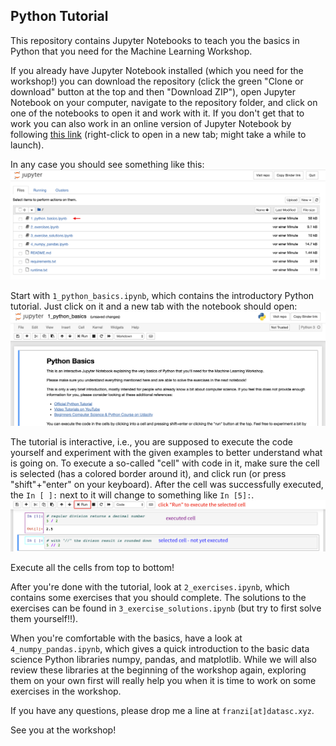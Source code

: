 ## Python Tutorial

This repository contains Jupyter Notebooks to teach you the basics in Python that you need for the Machine Learning Workshop.

If you already have Jupyter Notebook installed (which you need for the workshop!) you can download the repository (click the green "Clone or download" button at the top and then "Download ZIP"), open Jupyter Notebook on your computer, navigate to the repository folder, and click on one of the notebooks to open it and work with it. If you don't get that to work you can also work in an online version of Jupyter Notebook by following [this link](https://mybinder.org/v2/gh/cod3licious/python_tutorial/master) (right-click to open in a new tab; might take a while to launch).

In any case you should see something like this:
<img src="doc/screenshot1.png" alt="screenshot_notebook1" width="720"/>

Start with `1_python_basics.ipynb`, which contains the introductory Python tutorial. Just click on it and a new tab with the notebook should open:
<img src="doc/screenshot2.png" alt="screenshot_notebook2" width="720"/>

The tutorial is interactive, i.e., you are supposed to execute the code yourself and experiment with the given examples to better understand what is going on. To execute a so-called "cell" with code in it, make sure the cell is selected (has a colored border around it), and click run (or press "shift"+"enter" on your keyboard). After the cell was successfully executed, the `In [ ]:` next to it will change to something like `In [5]:`.
<img src="doc/screenshot3.png" alt="screenshot_notebook3" width="720"/>

Execute all the cells from top to bottom!

After you're done with the tutorial, look at `2_exercises.ipynb`, which contains some exercises that you should complete. The solutions to the exercises can be found in `3_exercise_solutions.ipynb` (but try to first solve them yourself!!).

When you're comfortable with the basics, have a look at `4_numpy_pandas.ipynb`, which gives a quick introduction to the basic data science Python libraries numpy, pandas, and matplotlib. While we will also review these libraries at the beginning of the workshop again, exploring them on your own first will really help you when it is time to work on some exercises in the workshop.

If you have any questions, please drop me a line at `franzi[at]datasc.xyz`.

See you at the workshop!
